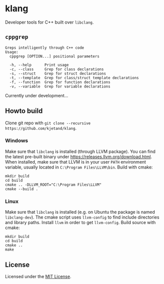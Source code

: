 # klang
Developer tools for C++ built over `libclang`.

## `cppgrep`
```text
Greps intelligently through C++ code
Usage:
  cppgrep [OPTION...] positional parameters

  -h, --help      Print usage
  -c, --class     Grep for class declarations
  -s, --struct    Grep for struct declarations
  -t, --template  Grep for class/struct template declarations
  -f, --function  Grep for function declarations
  -v, --variable  Grep for variable declarations
```

Currently under development...

## Howto build
Clone git repo with `git clone --recursive https://github.com/kjetand/klang`.

### Windows
Make sure that `libclang` is installed (through LLVM package). You can find the latest pre-built binary under
https://releases.llvm.org/download.html. When installed, make sure that LLVM is in your user `PATH`
environment variable, usually located in `C:\Program Files\LLVM\bin`. Build with cmake:

```text
mkdir build
cd build
cmake .. -DLLVM_ROOT="C:\Program Files\LLVM"
cmake --build .
```

### Linux
Make sure that `libclang` is installed (e.g. on Ubuntu the package is named `libclang-dev`). The cmake script uses
`llvm-config` to find include directories and library paths. Install `llvm` in order to get `llvm-config`. Build source
with cmake:

```text
mkdir build
cd build
cmake ..
make
```

## License
Licensed under the [MIT License](LICENSE).
